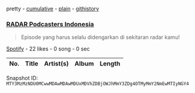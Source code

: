 pretty - [cumulative](/playlists/cumulative/37i9dQZF1DXdKvqCSbZRTE.md) - [plain](/playlists/plain/37i9dQZF1DXdKvqCSbZRTE) - [githistory](https://github.githistory.xyz/mackorone/spotify-playlist-archive/blob/main/playlists/plain/37i9dQZF1DXdKvqCSbZRTE)

### [RADAR Podcasters Indonesia](https://open.spotify.com/playlist/37i9dQZF1DXdKvqCSbZRTE)

> Episode yang harus selalu didengarkan di sekitaran radar kamu!

[Spotify](https://open.spotify.com/user/spotify) - 22 likes - 0 song - 0 sec

| No. | Title | Artist(s) | Album | Length |
|---|---|---|---|---|

Snapshot ID: `MTY3MzMzNDU0MCwwMDAwMDAwMDUxMDVhZDBjOWJhMmY3ZDg4OTMyMmY2NmEwMTIyNGY4`
